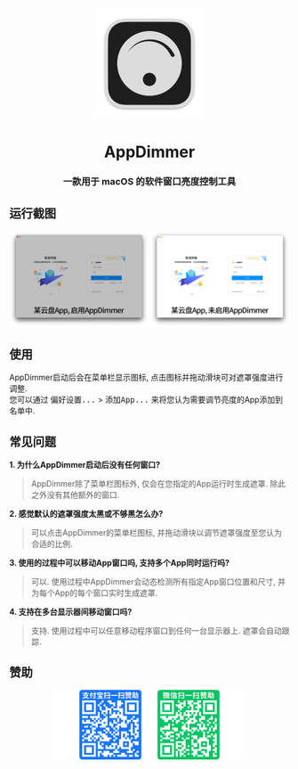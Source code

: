 # 
<p align="center">
<img src="./img/AppDimmer.png" width="200" height="200" />
<h1 align="center">AppDimmer</h1>
<h3 align="center">一款用于 macOS 的软件窗口亮度控制工具</h3> 
</p>

## 运行截图
<p align="center">
<img src="./img/Screenshot.png" width="1136"/>  
</p>

## 使用
AppDimmer启动后会在菜单栏显示图标, 点击图标并拖动滑块可对遮罩强度进行调整.  
您可以通过 <kbd>偏好设置...</kbd> > <kbd>添加App...</kbd> 来将您认为需要调节亮度的App添加到名单中.  

## 常见问题
**1. 为什么AppDimmer启动后没有任何窗口?**  
> AppDimmer除了菜单栏图标外, 仅会在您指定的App运行时生成遮罩. 除此之外没有其他额外的窗口.  

**2. 感觉默认的遮罩强度太黑或不够黑怎么办?**
> 可以点击AppDimmer的菜单栏图标, 并拖动滑块以调节遮罩强度至您认为合适的比例.  

**3. 使用的过程中可以移动App窗口吗, 支持多个App同时运行吗?**  
> 可以. 使用过程中AppDimmer会动态检测所有指定App窗口位置和尺寸, 并为每个App的每个窗口实时生成遮罩.  

**4. 支持在多台显示器间移动窗口吗?**  
> 支持. 使用过程中可以任意移动程序窗口到任何一台显示器上. 遮罩会自动跟踪. 

## 赞助
<p align="center">
<img src="./img/donate.png" width="352"/>
</p>
